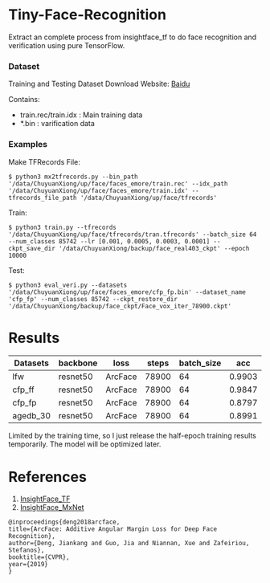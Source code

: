 # Tiny-Face-Recognition

Extract an complete process from insightface_tf to do face recognition and verification using pure TensorFlow.

### Dataset

Training and Testing Dataset Download Website: [Baidu](https://pan.baidu.com/s/1S6LJZGdqcZRle1vlcMzHOQ)

Contains:

* train.rec/train.idx   : Main training data
* \*.bin  : varification data

### Examples

Make TFRecords File:

```
$ python3 mx2tfrecords.py --bin_path '/data/ChuyuanXiong/up/face/faces_emore/train.rec' --idx_path '/data/ChuyuanXiong/up/face/faces_emore/train.idx' --tfrecords_file_path '/data/ChuyuanXiong/up/face/tfrecords'
```


Train:

```
$ python3 train.py --tfrecords '/data/ChuyuanXiong/up/face/tfrecords/tran.tfrecords' --batch_size 64 --num_classes 85742 --lr [0.001, 0.0005, 0.0003, 0.0001] --ckpt_save_dir '/data/ChuyuanXiong/backup/face_real403_ckpt' --epoch 10000
```

Test:

```
$ python3 eval_veri.py --datasets '/data/ChuyuanXiong/up/face/faces_emore/cfp_fp.bin' --dataset_name 'cfp_fp' --num_classes 85742 --ckpt_restore_dir '/data/ChuyuanXiong/backup/face_ckpt/Face_vox_iter_78900.ckpt'
```


# Results

Datasets|backbone| loss|steps|batch_size|acc
-------|--------|-----|---|-----------|----|
lfw    | resnet50 | ArcFace | 78900 | 64 | 0.9903
cfp_ff | resnet50 | ArcFace | 78900 | 64 | 0.9847
cfp_fp | resnet50 | ArcFace | 78900 | 64 | 0.8797
agedb_30| resnet50 | ArcFace | 78900|64 | 0.8991

Limited by the training time, so I just release the half-epoch training results temporarily. The model will be optimized later.






# References

1. [InsightFace_TF](https://github.com/auroua/InsightFace_TF)
2. [InsightFace_MxNet](https://github.com/deepinsight/insightface)

```
@inproceedings{deng2018arcface,
title={ArcFace: Additive Angular Margin Loss for Deep Face Recognition},
author={Deng, Jiankang and Guo, Jia and Niannan, Xue and Zafeiriou, Stefanos},
booktitle={CVPR},
year={2019}
}
```

